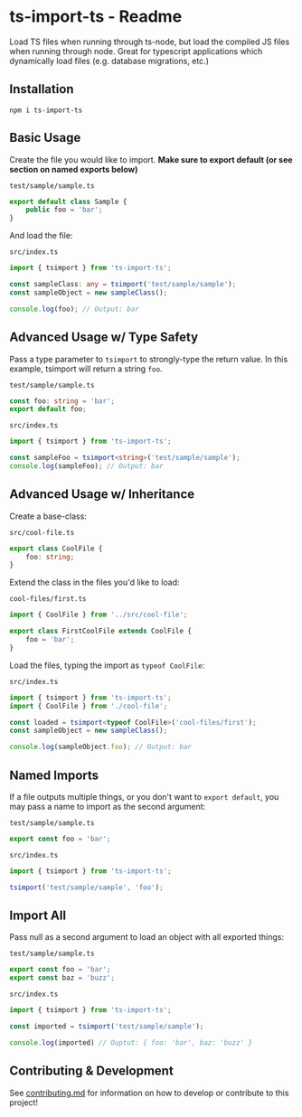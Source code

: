# ts-import-ts - Readme

Load TS files when running through ts-node, but load the compiled JS files when running through node. Great for typescript applications which dynamically load files (e.g. database migrations, etc.)

## Installation

`npm i ts-import-ts`

## Basic Usage

Create the file you would like to import. **Make sure to export default (or see section on named exports below)**

`test/sample/sample.ts`
```typescript
export default class Sample {
	public foo = 'bar';
}
```

And load the file:

`src/index.ts`
```typescript
import { tsimport } from 'ts-import-ts';

const sampleClass: any = tsimport('test/sample/sample');
const sampleObject = new sampleClass();

console.log(foo); // Output: bar
```

## Advanced Usage w/ Type Safety

Pass a type parameter to `tsimport` to strongly-type the return value. In this example, tsimport will return a string `foo`.

`test/sample/sample.ts`
```typescript
const foo: string = 'bar';
export default foo;
```

`src/index.ts`
```typescript
import { tsimport } from 'ts-import-ts';

const sampleFoo = tsimport<string>('test/sample/sample');
console.log(sampleFoo); // Output: bar
```

## Advanced Usage w/ Inheritance

Create a base-class: 

`src/cool-file.ts`
```typescript
export class CoolFile {
	foo: string;
}
```

Extend the class in the files you'd like to load:

`cool-files/first.ts`
```typescript
import { CoolFile } from '../src/cool-file';

export class FirstCoolFile extends CoolFile {
	foo = 'bar';
}
```

Load the files, typing the import as `typeof CoolFile`:

`src/index.ts`
```typescript
import { tsimport } from 'ts-import-ts';
import { CoolFile } from './cool-file';

const loaded = tsimport<typeof CoolFile>('cool-files/first');
const sampleObject = new sampleClass();

console.log(sampleObject.foo); // Output: bar
```

## Named Imports

If a file outputs multiple things, or you don't want to `export default`, you may pass a name to import as the second argument:

`test/sample/sample.ts`
```typescript
export const foo = 'bar';
```

`src/index.ts`
```typescript
import { tsimport } from 'ts-import-ts';

tsimport('test/sample/sample', 'foo');
```

## Import All 

Pass null as a second argument to load an object with all exported things:

`test/sample/sample.ts`
```typescript
export const foo = 'bar';
export const baz = 'buzz';
```

`src/index.ts`
```typescript
import { tsimport } from 'ts-import-ts';

const imported = tsimport('test/sample/sample');

console.log(imported) // Ouptut: { foo: 'bar', baz: 'buzz' }

```

## Contributing & Development

See [contributing.md](docs/contributing/contributing.md) for information on how to develop or contribute to this project!
